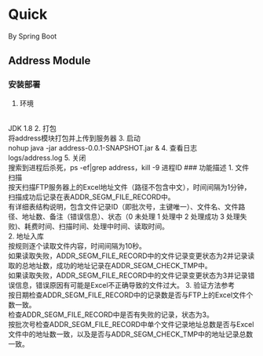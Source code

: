 # Quick
By Spring Boot
## Address Module
### 安装部署
1. 环境
<br/>
JDK 1.8
2. 打包
<br/>
将address模块打包并上传到服务器
3. 启动
<br/>
nohup java -jar address-0.0.1-SNAPSHOT.jar &
4. 查看日志
<br/>
logs/address.log
5. 关闭
<br/>
搜索到进程后杀死，ps -ef|grep address，kill -9 进程ID
### 功能描述
1. 文件扫描
<br/>
按天扫描FTP服务器上的Excel地址文件（路径不包含中文），时间间隔为1分钟，扫描成功后记录在表ADDR_SEGM_FILE_RECORD中。
<br/>
有详细表结构说明，包含文件记录ID（即批次号，主键唯一）、文件名、文件路径、地址数、备注（错误信息）、状态（0 未处理 1 处理中 2 处理成功 3 处理失败)、耗费时间、扫描时间、处理中时间、读取时间。
<br/>
2. 地址入库
<br/>
按规则逐个读取文件内容，时间间隔为10秒。
<br/>
如果读取失败，ADDR_SEGM_FILE_RECORD中的文件记录变更状态为2并记录读取的总地址数，成功的地址记录在ADDR_SEGM_CHECK_TMP中。
<br/>
如果读取失败，ADDR_SEGM_FILE_RECORD中的文件记录变更状态为3并记录错误信息，错误原因有可能是Excel不正确导致的文件过大。
3. 验证方法参考
<br/>
按日期检查ADDR_SEGM_FILE_RECORD中的记录数是否与FTP上的Excel文件个数一致。
<br/>
检查ADDR_SEGM_FILE_RECORD中是否有失败的记录，状态为3。
<br/>
按批次号检查ADDR_SEGM_FILE_RECORD中单个文件记录地址总数是否与Excel文件中的地址数一致，以及是否与ADDR_SEGM_CHECK_TMP中的地址记录总数一致。